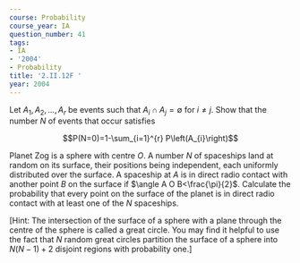 ```yaml
---
course: Probability
course_year: IA
question_number: 41
tags:
- IA
- '2004'
- Probability
title: '2.II.12F '
year: 2004
---
```



Let $A_{1}, A_{2}, \ldots, A_{r}$ be events such that $A_{i} \cap A_{j}=\emptyset$ for $i \neq j$. Show that the number $N$ of events that occur satisfies

$$P(N=0)=1-\sum_{i=1}^{r} P\left(A_{i}\right)$$

Planet Zog is a sphere with centre $O$. A number $N$ of spaceships land at random on its surface, their positions being independent, each uniformly distributed over the surface. A spaceship at $A$ is in direct radio contact with another point $B$ on the surface if $\angle A O B<\frac{\pi}{2}$. Calculate the probability that every point on the surface of the planet is in direct radio contact with at least one of the $N$ spaceships.

[Hint: The intersection of the surface of a sphere with a plane through the centre of the sphere is called a great circle. You may find it helpful to use the fact that $N$ random great circles partition the surface of a sphere into $N(N-1)+2$ disjoint regions with probability one.]